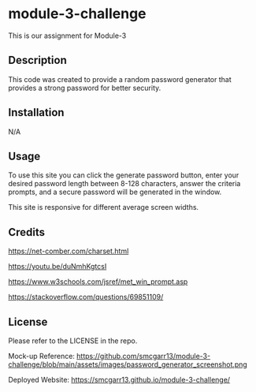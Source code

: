 # module-3-challenge
This is our assignment for Module-3

## Description

This code was created to provide a random password generator that provides a strong password for better security.

## Installation

N/A

## Usage

To use this site you can click the generate password button, enter your desired password length between 8-128 characters, answer the criteria prompts, and a secure password will be generated  in the window.

This site is responsive for different average screen widths.

## Credits
https://net-comber.com/charset.html

https://youtu.be/duNmhKgtcsI

https://www.w3schools.com/jsref/met_win_prompt.asp

https://stackoverflow.com/questions/69851109/

## License

Please refer to the LICENSE in the repo.

Mock-up Reference:
https://github.com/smcgarr13/module-3-challenge/blob/main/assets/images/password_generator_screenshot.png

Deployed Website:
https://smcgarr13.github.io/module-3-challenge/



